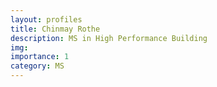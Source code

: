 ```yaml
---
layout: profiles
title: Chinmay Rothe
description: MS in High Performance Building
img: 
importance: 1
category: MS
---
```


